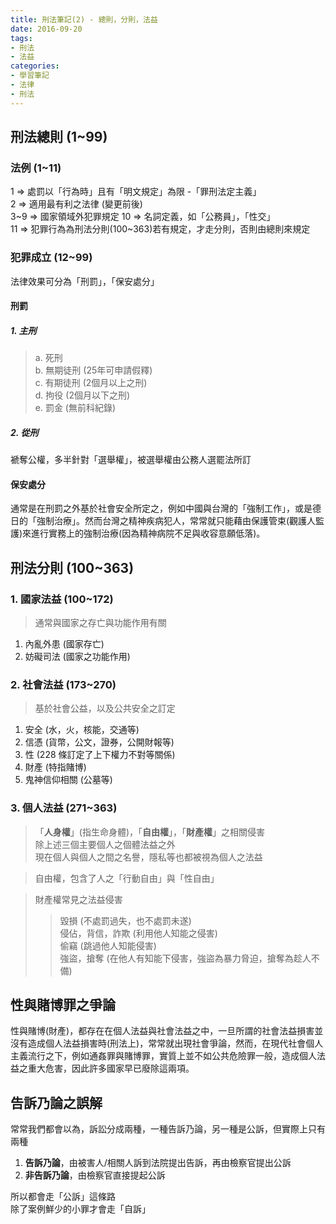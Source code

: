 ```yaml
---
title: 刑法筆記(2) - 總則，分則，法益
date: 2016-09-20
tags:
- 刑法
- 法益
categories:
- 學習筆記
- 法律
- 刑法
---
```


## 刑法總則 (1~99)
### 法例 (1~11)
1    =>  處罰以「行為時」且有「明文規定」為限 -「罪刑法定主義」  
2    =>  適用最有利之法律 (變更前後)  
3~9  =>  國家領域外犯罪規定
10   =>  名詞定義，如「公務員」，「性交」  
11   =>  犯罪行為為刑法分則(100~363)若有規定，才走分則，否則由總則來規定

<!-- more -->

### 犯罪成立 (12~99)
法律效果可分為「刑罰」，「保安處分」  

#### 刑罰  
##### 1. 主刑  
>  a. 死刑  
  b. 無期徒刑 (25年可申請假釋)  
  c. 有期徒刑 (2個月以上之刑)  
  d. 拘役 (2個月以下之刑)  
  e. 罰金 (無前科紀錄)  

##### 2. 從刑  
  褫奪公權，多半針對「選舉權」，被選舉權由公務人選罷法所訂

#### 保安處分  
通常是在刑罰之外基於社會安全所定之，例如中國與台灣的「強制工作」，或是德日的「強制治療」。然而台灣之精神疾病犯人，常常就只能藉由保護管束(觀護人監護)來進行實務上的強制治療(因為精神病院不足與收容意願低落)。

## 刑法分則 (100~363)
### 1. 國家法益 (100~172)  
  > 通常與國家之存亡與功能作用有關  
  >
  1. 內亂外患 (國家存亡)  
  2. 妨礙司法 (國家之功能作用)

### 2. 社會法益 (173~270)  
  > 基於社會公益，以及公共安全之訂定  
  >
  1. 安全 (水，火，核能，交通等)
  2. 信憑 (貨幣，公文，證券，公開財報等)
  3. 性 (228 條訂定了上下權力不對等關係)
  4. 財產 (特指賭博)
  5. 鬼神信仰相關 (公墓等)

### 3. 個人法益 (271~363)  
  > 「**人身權**」(指生命身體)，「**自由權**」，「**財產權**」之相關侵害  
  > 除上述三個主要個人之個體法益之外  
  > 現在個人與個人之間之名譽，隱私等也都被視為個人之法益

  > 自由權，包含了人之「行動自由」與「性自由」  

  > 財產權常見之法益侵害  
  >> 毀損 (不處罰過失，也不處罰未遂)   
  >> 侵佔，背信，詐欺 (利用他人知能之侵害)  
  >> 偷竊 (跳過他人知能侵害)  
  >> 強盜，搶奪 (在他人有知能下侵害，強盜為暴力脅迫，搶奪為趁人不備)  

## 性與賭博罪之爭論
性與賭博(財產)，都存在在個人法益與社會法益之中，一旦所謂的社會法益損害並沒有造成個人法益損害時(刑法上)，常常就出現社會爭論，然而，在現代社會個人主義流行之下，例如通姦罪與賭博罪，實質上並不如公共危險罪一般，造成個人法益之重大危害，因此許多國家早已廢除這兩項。

## 告訴乃論之誤解  
常常我們都會以為，訴訟分成兩種，一種告訴乃論，另一種是公訴，但實際上只有兩種

1. **告訴乃論**，由被害人/相關人訴到法院提出告訴，再由檢察官提出公訴
2. **非告訴乃論**，由檢察官直接提起公訴

所以都會走「公訴」這條路  
除了案例鮮少的小罪才會走「自訴」
